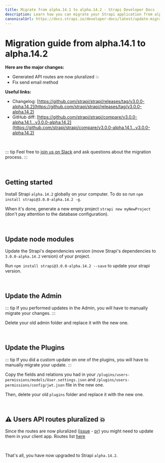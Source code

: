 ```yaml
---
title: Migrate from alpha.14.1 to alpha.14.2 - Strapi Developer Docs
description: Learn how you can migrate your Strapi application from alpha.14.1 to alpha.14.2.
canonicalUrl: https://docs.strapi.io/developer-docs/latest/update-migration-guides/migration-guides/migration-guide-alpha.14.1-to-alpha.14.2.html
---
```


# Migration guide from alpha.14.1 to alpha.14.2

**Here are the major changes:**

- Generated API routes are now pluralized 💥
- Fix send email method

**Useful links:**

- Changelog: [https://github.com/strapi/strapi/releases/tag/v3.0.0-alpha.14.2](https://github.com/strapi/strapi/releases/tag/v3.0.0-alpha.14.2)
- GitHub diff: [https://github.com/strapi/strapi/compare/v3.0.0-alpha.14.1...v3.0.0-alpha.14.2](https://github.com/strapi/strapi/compare/v3.0.0-alpha.14.1...v3.0.0-alpha.14.2)

<br>

::: tip
Feel free to [join us on Slack](http://slack.strapi.io) and ask questions about the migration process.
:::

<br>

## Getting started

Install Strapi `alpha.14.2` globally on your computer. To do so run `npm install strapi@3.0.0-alpha.14.2 -g`.

When it's done, generate a new empty project `strapi new myNewProject` (don't pay attention to the database configuration).

<br>

## Update node modules

Update the Strapi's dependencies version (move Strapi's dependencies to `3.0.0-alpha.14.2` version) of your project.

Run `npm install strapi@3.0.0-alpha.14.2 --save` to update your strapi version.

<br>

## Update the Admin

::: tip
If you performed updates in the Admin, you will have to manually migrate your changes.
:::

Delete your old admin folder and replace it with the new one.

<br>

## Update the Plugins

::: tip
If you did a custom update on one of the plugins, you will have to manually migrate your update.
:::

Copy the fields and relations you had in your `/plugins/users-permissions/models/User.settings.json` and `/plugins/users-permissions/config/jwt.json` file in the new one.

Then, delete your old `plugins` folder and replace it with the new one.

<br>

## ⚠️ Users API routes pluralized 💥

Since the routes are now pluralized ([issue](https://github.com/strapi/strapi/issues/504) - [pr](https://github.com/strapi/strapi/pull/1725)) you might need to update them in your client app.
Routes list [here](https://github.com/strapi/strapi/pull/1725/files#diff-8836e4ea317896c004860b47776c800f)

<br>

That's all, you have now upgraded to Strapi `alpha.14.2`.
